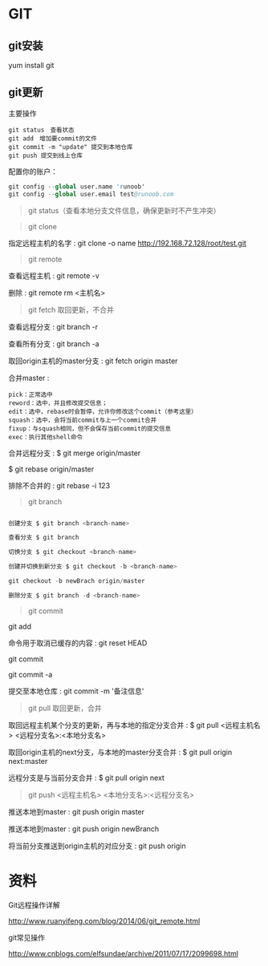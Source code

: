 # GIT

## git安装

yum install git

## git更新



主要操作
```
git status　查看状态
git add　增加要commit的文件
git commit -m "update" 提交到本地仓库
git push 提交到线上仓库

```

配置你的账户：
```s
git config --global user.name 'runoob'
git config --global user.email test@runoob.com
```

> git status（查看本地分支文件信息，确保更新时不产生冲突）

> git clone

指定远程主机的名字 : git clone -o name http://192.168.72.128/root/test.git

> git remote

查看远程主机 : git remote -v 

删除 : git remote rm <主机名>

> git fetch 取回更新，不合并

查看远程分支 : git branch -r

查看所有分支 : git branch -a

取回origin主机的master分支 : git fetch origin master


合并master : 

```
pick：正常选中
reword：选中，并且修改提交信息；
edit：选中，rebase时会暂停，允许你修改这个commit（参考这里）
squash：选中，会将当前commit与上一个commit合并
fixup：与squash相同，但不会保存当前commit的提交信息
exec：执行其他shell命令
```

合并远程分支 : $ git merge origin/master

$ git rebase origin/master

排除不合并的 : git rebase -i 123

> git branch
```s

创建分支 $ git branch <branch-name>

查看分支 $ git branch

切换分支 $ git checkout <branch-name>

创建并切换到新分支 $ git checkout -b <branch-name>

git checkout -b newBrach origin/master

删除分支 $ git branch -d <branch-name>
```

> git commit

git add <file>

命令用于取消已缓存的内容 : git reset HEAD

git commit <file>

git commit -a

提交至本地仓库 : git commit -m '备注信息'




> git pull 取回更新，合并

取回远程主机某个分支的更新，再与本地的指定分支合并 : $ git pull <远程主机名> <远程分支名>:<本地分支名>

取回origin主机的next分支，与本地的master分支合并 : $ git pull origin next:master

远程分支是与当前分支合并 : $ git pull origin next

> git push <远程主机名> <本地分支名>:<远程分支名>

推送本地到master : git push origin master

推送本地到master : git push origin newBranch

将当前分支推送到origin主机的对应分支 : git push origin


# 资料

Git远程操作详解

http://www.ruanyifeng.com/blog/2014/06/git_remote.html

git常见操作

http://www.cnblogs.com/elfsundae/archive/2011/07/17/2099698.html